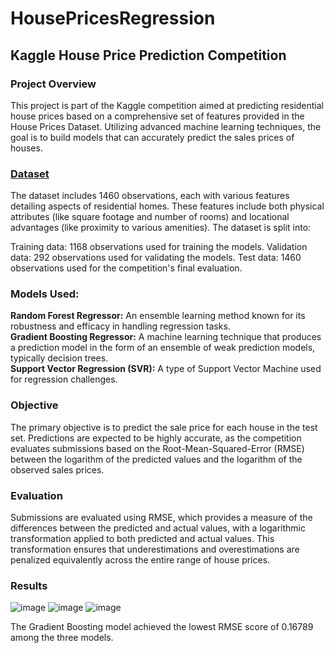 # HousePricesRegression

## Kaggle House Price Prediction Competition

### **Project Overview**
This project is part of the Kaggle competition aimed at predicting residential house prices based on a comprehensive set of features provided in the House Prices Dataset. Utilizing advanced machine learning techniques, the goal is to build models that can accurately predict the sales prices of houses.

### **[Dataset]([url](https://www.kaggle.com/competitions/house-prices-advanced-regression-techniques/overview))**
The dataset includes 1460 observations, each with various features detailing aspects of residential homes. These features include both physical attributes (like square footage and number of rooms) and locational advantages (like proximity to various amenities). The dataset is split into:

Training data: 1168 observations used for training the models.
Validation data: 292 observations used for validating the models.
Test data: 1460 observations used for the competition's final evaluation.

### **Models Used:**

**Random Forest Regressor:** An ensemble learning method known for its robustness and efficacy in handling regression tasks.  
**Gradient Boosting Regressor:** A machine learning technique that produces a prediction model in the form of an ensemble of weak prediction models, typically decision trees.  
**Support Vector Regression (SVR):** A type of Support Vector Machine used for regression challenges.  

### **Objective**
The primary objective is to predict the sale price for each house in the test set. Predictions are expected to be highly accurate, as the competition evaluates submissions based on the Root-Mean-Squared-Error (RMSE) between the logarithm of the predicted values and the logarithm of the observed sales prices.

### **Evaluation**
Submissions are evaluated using RMSE, which provides a measure of the differences between the predicted and actual values, with a logarithmic transformation applied to both predicted and actual values. This transformation ensures that underestimations and overestimations are penalized equivalently across the entire range of house prices.

### **Results**
![image](https://github.com/ishaan-bhandari/HousePricesRegression/assets/66647978/1464ca35-9af4-45b1-b975-bb9830ad7643)
![image](https://github.com/ishaan-bhandari/HousePricesRegression/assets/66647978/cdccbe37-9a16-4ee8-a678-faafb9e4b9c1)
![image](https://github.com/ishaan-bhandari/HousePricesRegression/assets/66647978/0429a618-4332-4bd3-a694-d2529fbb100f)  

The Gradient Boosting model achieved the lowest RMSE score of 0.16789 among the three models.


